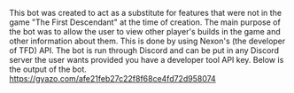 This bot was created to act as a substitute for features that were not in the game "The First Descendant" at the time of creation. The main purpose of the bot was to allow the user to view other player's builds in the game and other information about them. This is done by using Nexon's (the developer of TFD) API. The bot is run through Discord and can be put in any Discord server the user wants provided you have a developer tool API key. Below is the output of the bot.
https://gyazo.com/afe21feb27c22f8f68ce4fd72d958074

